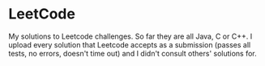 # LeetCode
My solutions to Leetcode challenges. So far they are all Java, C or C++. I upload every solution that Leetcode accepts as a submission (passes all tests, no errors, doesn't time out) and I didn't consult others' solutions for.

